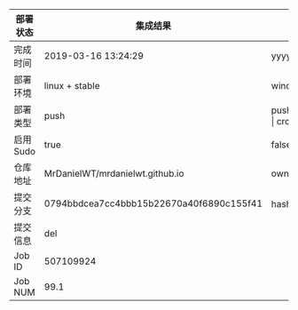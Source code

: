 部署状态 | 集成结果 | 参考值
---|---|---
完成时间 | 2019-03-16 13:24:29 | yyyy-mm-dd hh:mm:ss
部署环境 | linux + stable | window \| linux + stable
部署类型 | push | push \| pull_request \| api \| cron
启用Sudo | true | false \| true
仓库地址 | MrDanielWT/mrdanielwt.github.io | owner_name/repo_name
提交分支 | 0794bbdcea7cc4bbb15b22670a40f6890c155f41 | hash 16位
提交信息 | del |
Job ID   | 507109924 |
Job NUM  | 99.1 |

